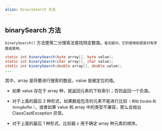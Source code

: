 ```yaml
---
alias: binarySearch 方法
---
```


## binarySearch 方法

`binarySearch()` 方法使用二分搜索法查找特定数值。<small>毫无疑问，它的使用前提是对有序数组使用。</small>

```java
static int binarySearch(byte array[], byte value);
static int binarySearch(char array[], char value);
static int binarySearch(double array[], double value);
...
```

其中，array 是将要进行搜索的数组，value 是被定位的值。

- 如果 value 存在于 array 种，就返回元素的下标索引；否则返回一个负值。

- 对于上面的最后 2 种形式，如果数组包含的元素不能进行比较<small>（ 例如 Double 和 StringBuffer ）</small>，或者如果 value 和 array 中的类型不兼容，那么会抛出 ClassCastException 异常。

- 对于上面的最后 1 种形式，比较器 c 用于确定 array 种元素的顺序。

